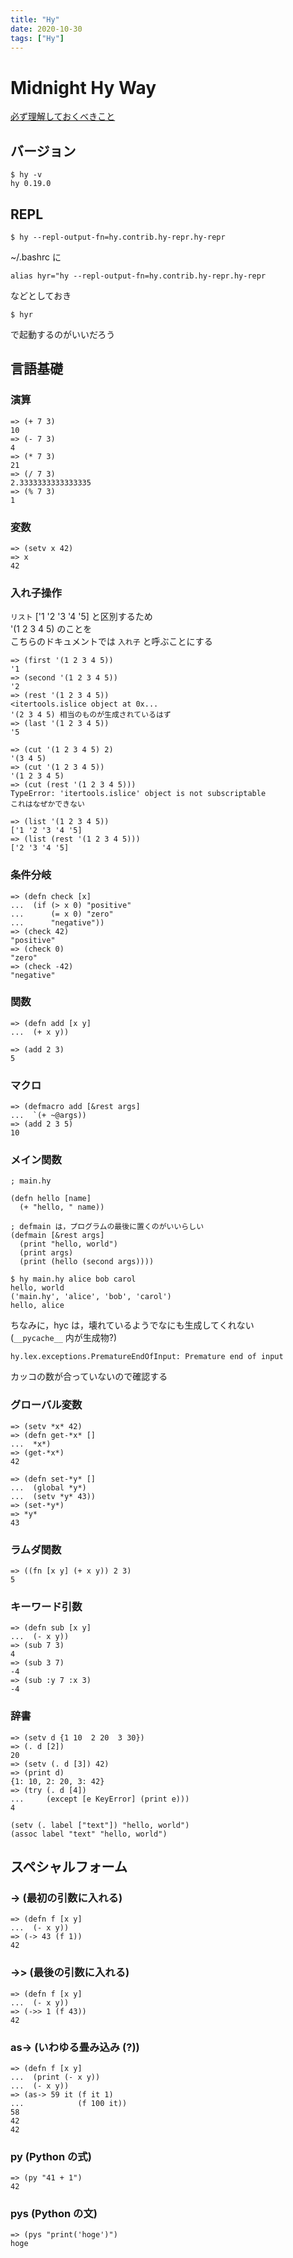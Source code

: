 ```yaml
---
title: "Hy"
date: 2020-10-30
tags: ["Hy"]
---
```


# Midnight Hy Way

[必ず理解しておくべきこと](https://github.com/hylang/hy/issues/1324)

## バージョン

```
$ hy -v
hy 0.19.0
```

## REPL

```
$ hy --repl-output-fn=hy.contrib.hy-repr.hy-repr
```

~/.bashrc に

```
alias hyr="hy --repl-output-fn=hy.contrib.hy-repr.hy-repr
```

などとしておき

```
$ hyr
```

で起動するのがいいだろう

## 言語基礎

### 演算

```
=> (+ 7 3)
10
=> (- 7 3)
4
=> (* 7 3)
21
=> (/ 7 3)
2.3333333333333335
=> (% 7 3)
1
```

### 変数

```
=> (setv x 42)
=> x
42
```

### 入れ子操作

`リスト` ['1 '2 '3 '4 '5] と区別するため  
'(1 2 3 4 5) のことを  
こちらのドキュメントでは `入れ子` と呼ぶことにする

```
=> (first '(1 2 3 4 5))
'1
=> (second '(1 2 3 4 5))
'2
=> (rest '(1 2 3 4 5))
<itertools.islice object at 0x...
'(2 3 4 5) 相当のものが生成されているはず
=> (last '(1 2 3 4 5))
'5

=> (cut '(1 2 3 4 5) 2)
'(3 4 5)
=> (cut '(1 2 3 4 5))
'(1 2 3 4 5)
=> (cut (rest '(1 2 3 4 5)))
TypeError: 'itertools.islice' object is not subscriptable
これはなぜかできない

=> (list '(1 2 3 4 5))
['1 '2 '3 '4 '5]
=> (list (rest '(1 2 3 4 5)))
['2 '3 '4 '5]
```

### 条件分岐

```
=> (defn check [x]
...  (if (> x 0) "positive"
...      (= x 0) "zero"
...      "negative"))
=> (check 42)
"positive"
=> (check 0)
"zero"
=> (check -42)
"negative"
```

### 関数

```
=> (defn add [x y]
...  (+ x y))

=> (add 2 3)
5
```

### マクロ

```
=> (defmacro add [&rest args]
...  `(+ ~@args))
=> (add 2 3 5)
10
```

### メイン関数

```
; main.hy

(defn hello [name]
  (+ "hello, " name))

; defmain は，プログラムの最後に置くのがいいらしい
(defmain [&rest args]
  (print "hello, world")
  (print args)
  (print (hello (second args))))
```

```
$ hy main.hy alice bob carol
hello, world
('main.hy', 'alice', 'bob', 'carol')
hello, alice
```

ちなみに，hyc は，壊れているようでなにも生成してくれない  
(`__pycache__` 内が生成物?)

```
hy.lex.exceptions.PrematureEndOfInput: Premature end of input
```

カッコの数が合っていないので確認する

### グローバル変数

```
=> (setv *x* 42)
=> (defn get-*x* []
...  *x*)
=> (get-*x*)
42

=> (defn set-*y* []
...  (global *y*)
...  (setv *y* 43))
=> (set-*y*)
=> *y*
43
```

### ラムダ関数

```
=> ((fn [x y] (+ x y)) 2 3)
5
```

### キーワード引数

```
=> (defn sub [x y]
...  (- x y))
=> (sub 7 3)
4
=> (sub 3 7)
-4
=> (sub :y 7 :x 3)
-4
```

### 辞書

```
=> (setv d {1 10  2 20  3 30})
=> (. d [2])
20
=> (setv (. d [3]) 42)
=> (print d)
{1: 10, 2: 20, 3: 42}
=> (try (. d [4])
...     (except [e KeyError] (print e)))
4

(setv (. label ["text"]) "hello, world")
(assoc label "text" "hello, world")
```

## スペシャルフォーム

### -> (最初の引数に入れる)

```
=> (defn f [x y]
...  (- x y))
=> (-> 43 (f 1))
42
```

### ->> (最後の引数に入れる)

```
=> (defn f [x y]
...  (- x y))
=> (->> 1 (f 43))
42
```

### as-> (いわゆる畳み込み (?))

```
=> (defn f [x y]
...  (print (- x y))
...  (- x y))
=> (as-> 59 it (f it 1)
...            (f 100 it))
58
42
42
```

### py (Python の式)

```
=> (py "41 + 1")
42
```

### pys (Python の文)

```
=> (pys "print('hoge')")
hoge
```
